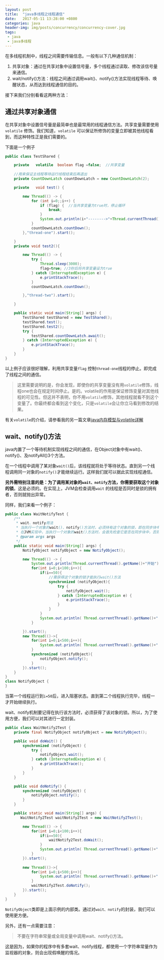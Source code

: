 ```yaml
---
layout: post
title:  "java多线程之线程通信"
date:   2017-05-11 13:28:00 +0800
categories: java
header-img: img/posts/concurrency/concurrency-cover.jpg
tags:
 - java
 - java多线程
---
```


在多线程机制中，线程之间需要传输信息。一般有以下几种通信机制：

1. 共享对象：通过在共享对象中设置信号量，多个线程通过读取、修改该信号量来通信。
2. wait/notify()方法：线程之间通过调用wait()、notify()方法实现线程等待、唤醒状态，从而达到线程通信的目的。

接下来我们分别看看这两种方法：

## 通过共享对象通信

在共享对象中设置信号量是最简单也是最常用的线程通信方法。共享变量需要使用`volatile` 修饰。我们知道，`volatile` 可以保证所修饰的变量立即被其他线程看到，而这种特性正是我们需要的。

下面是一个例子

```java
public class TestShared {

    private   volatile  boolean flag =false;  //共享变量
    
    //用来保证主线程等待运行线程结束后再退出
    private CountDownLatch countDownLatch = new CountDownLatch(2);

    private   void test() {

        new Thread(() -> {
            for (int i=0;;i++) {
                if (flag) {  //当共享变量为true时，停止循环
                    break;
                }
                System.out.println(i+"-------->"+Thread.currentThread().getName());
            }
            countDownLatch.countDown();
        },"thread-one").start();

    }
    private void test2(){

        new Thread(() -> {
            try {
                Thread.sleep(3000);
                flag=true; //3秒后将共享变量设为true
            } catch (InterruptedException e) {
                e.printStackTrace();
            }
            countDownLatch.countDown();

        },"thread-two").start();

    }

    public static void main(String[] args) {
        TestShared testShared = new TestShared();
        testShared.test();
        testShared.test2();
        try {
            testShared.countDownLatch.await();
        } catch (InterruptedException e) {
            e.printStackTrace();
        }
    }
}
```
以上例子应该很好理解，利用共享变量`flag` 控制`thread-one`线程的停止。即完成了线程之间的通信。

> 这里需要说明的是，你会发现，即使你的共享变量没有用`volatile`修饰，线程one也会在规定时间停止。是的。volatile的作用是保证修饰变量对其他线程的可见性。但这并不表明，你不用`volatile`修饰，其他线程就看不到这个变量了。你最终都会看到这个变化，只是`volatile`会让你立马看到修改的结果。

有关`volatile`的介绍，请参看我的另一篇文章[java内存模型与volatile详解](http://img.wthfeng.com/java/2017/02/05/java%E5%86%85%E5%AD%98%E6%A8%A1%E5%9E%8B/)

## wait、notify()方法

java内置了一个等待机制实现线程之间的通信，在Object对象中有wait()、notify()、及notifyAll()3个方法。

在一个线程中调用了某对象`wait()`后，该线程就将处于等待状态。直到另一个线程调用同一对象的`notify()`才能继续运行。这样我们就可以据此实现线程通信。

**另外需特别注意的是：为了调用某对象的`wait、notify`方法，你需要获取这个对象的锁**。这是必须的。在实现上，JVM会检查调用`wait` 的线程是否同时是锁的拥有者，否则就抛出异常。

同样，我们来看一个例子：

```java
public class WaitNotifyTest {
    /**
     * wait、notify用法
     * 当执行一个对象的wait()、notify()方法时，必须持有这个对象的锁，即在同步块中调用方法
     * 在JVM实现中，当执行一个对象的wait()方法时，会首先检查它是否在同步块中，否则抛出异常
     * @param args args
     */
    public static void main(String[] args) {
        NotifyObject notifyObject = new NotifyObject();

        new Thread(() -> {
            System.out.println(Thread.currentThread().getName()+"开始");
            for(int i=0;i<100;i++){
                if(i==50){
                    //需获得这个对象的锁才能执行wait()方法
                    synchronized (notifyObject){
                        try {
                            notifyObject.wait();
                        } catch (InterruptedException e) {
                            e.printStackTrace();
                        }
                    }
                }
                System.out.println( Thread.currentThread().getName()+":"+i);
            }

        }).start();
        new Thread(()->{
            for(int i=0;i<500;i++){
                System.out.println( Thread.currentThread().getName()+":"+i);
            }
            synchronized (notifyObject){
                notifyObject.notify();
            }
        }).start();
    }
}
class NotifyObject {
}
```
当第一个线程运行到`i=50`后，进入阻塞状态。直到第二个线程执行完毕，线程一才开始继续执行。

 wait、notify机制要记得在执行该方法时，必须获得了该对象的锁。所以，为了使用方便，我们可以对其进行一定封装。

```java
public class WaitNotify2Test {
    private final NotifyObject notifyObject = new NotifyObject();

    public void doWait() {
        synchronized (notifyObject) {
            try {
                notifyObject.wait();
            } catch (InterruptedException e) {
                e.printStackTrace();
            }
        }
    }

    public void doNotify() {
        synchronized (notifyObject) {
            notifyObject.notify();
        }
    }

    public static void main(String[] args) {
       WaitNotify2Test waitNotify2Test = new WaitNotify2Test();

        new Thread(() -> {
            for(int i=0;i<100;i++){
                if(i==50){
                    waitNotify2Test.doWait();
                }
                System.out.println( Thread.currentThread().getName()+":"+i);
            }
        }).start();
        
        new Thread(()->{
            for(int i=0;i<500;i++){
                System.out.println( Thread.currentThread().getName()+":"+i);
            }
            waitNotify2Test.doNotify();
        }).start();
    }
}
```
`NotifyObject`类即是上面示例的内部类。通过对`wait、notify`的封装，我们可以使用更方便。

另外，还有一点需要注意：
> 不要在字符串常量或全局变量中调用wait、notify()方法。

这是因为，如果你的程序中有多套wait、notify线程，都使用一个字符串常量作为监视器的对象，则会出现假唤醒的情况。








